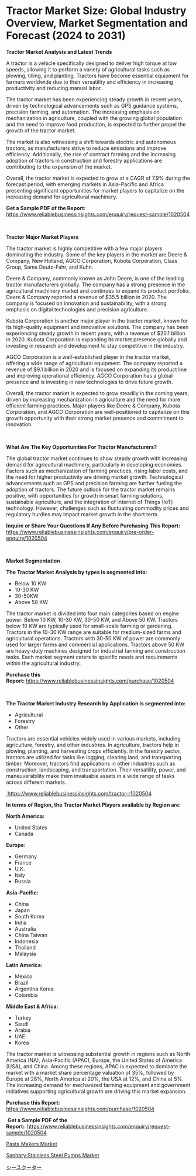 <p><h1>Tractor Market Size: Global Industry Overview, Market Segmentation and Forecast (2024 to 2031)</h1></p><p><strong>Tractor Market Analysis and Latest Trends</strong></p>
<p><p>A tractor is a vehicle specifically designed to deliver high torque at low speeds, allowing it to perform a variety of agricultural tasks such as plowing, tilling, and planting. Tractors have become essential equipment for farmers worldwide due to their versatility and efficiency in increasing productivity and reducing manual labor.</p><p>The tractor market has been experiencing steady growth in recent years, driven by technological advancements such as GPS guidance systems, precision farming, and automation. The increasing emphasis on mechanization in agriculture, coupled with the growing global population and the need to improve food production, is expected to further propel the growth of the tractor market.</p><p>The market is also witnessing a shift towards electric and autonomous tractors, as manufacturers strive to reduce emissions and improve efficiency. Additionally, the rise of contract farming and the increasing adoption of tractors in construction and forestry applications are contributing to the expansion of the market.</p><p>Overall, the tractor market is expected to grow at a CAGR of 7.9% during the forecast period, with emerging markets in Asia-Pacific and Africa presenting significant opportunities for market players to capitalize on the increasing demand for agricultural machinery.</p></p>
<p><strong>Get a Sample PDF of the Report:&nbsp;</strong> <a href="https://www.reliablebusinessinsights.com/enquiry/request-sample/1020504">https://www.reliablebusinessinsights.com/enquiry/request-sample/1020504</a></p>
<p>&nbsp;</p>
<p><strong>Tractor Major Market Players</strong></p>
<p><p>The tractor market is highly competitive with a few major players dominating the industry. Some of the key players in the market are Deere & Company, New Holland, AGCO Corporation, Kubota Corporation, Claas Group, Same Deutz-Fahr, and Kuhn. </p><p>Deere & Company, commonly known as John Deere, is one of the leading tractor manufacturers globally. The company has a strong presence in the agricultural machinery market and continues to expand its product portfolio. Deere & Company reported a revenue of $35.5 billion in 2020. The company is focused on innovation and sustainability, with a strong emphasis on digital technologies and precision agriculture.</p><p>Kubota Corporation is another major player in the tractor market, known for its high-quality equipment and innovative solutions. The company has been experiencing steady growth in recent years, with a revenue of $20.1 billion in 2020. Kubota Corporation is expanding its market presence globally and investing in research and development to stay competitive in the industry.</p><p>AGCO Corporation is a well-established player in the tractor market, offering a wide range of agricultural equipment. The company reported a revenue of $9.1 billion in 2020 and is focused on expanding its product line and improving operational efficiency. AGCO Corporation has a global presence and is investing in new technologies to drive future growth.</p><p>Overall, the tractor market is expected to grow steadily in the coming years, driven by increasing mechanization in agriculture and the need for more efficient farming practices. Major players like Deere & Company, Kubota Corporation, and AGCO Corporation are well-positioned to capitalize on this growth opportunity with their strong market presence and commitment to innovation.</p></p>
<p>&nbsp;</p>
<p><strong>What Are The Key Opportunities For Tractor Manufacturers?</strong></p>
<p><p>The global tractor market continues to show steady growth with increasing demand for agricultural machinery, particularly in developing economies. Factors such as mechanization of farming practices, rising labor costs, and the need for higher productivity are driving market growth. Technological advancements such as GPS and precision farming are further fueling the adoption of tractors. The future outlook for the tractor market remains positive, with opportunities for growth in smart farming solutions, sustainable agriculture, and the integration of Internet of Things (IoT) technology. However, challenges such as fluctuating commodity prices and regulatory hurdles may impact market growth in the short term.</p></p>
<p><strong>Inquire or Share Your Questions If Any Before Purchasing This Report:</strong> <a href="https://www.reliablebusinessinsights.com/enquiry/pre-order-enquiry/1020504">https://www.reliablebusinessinsights.com/enquiry/pre-order-enquiry/1020504</a></p>
<p>&nbsp;</p>
<p><strong>Market Segmentation</strong></p>
<p><strong>The Tractor Market Analysis by types is segmented into:</strong></p>
<p><ul><li>Below 10 KW</li><li>10-30 KW</li><li>30-50KW</li><li>Above 50 KW</li></ul></p>
<p><p>The tractor market is divided into four main categories based on engine power: Below 10 KW, 10-30 KW, 30-50 KW, and Above 50 KW. Tractors below 10 KW are typically used for small-scale farming or gardening. Tractors in the 10-30 KW range are suitable for medium-sized farms and agricultural operations. Tractors with 30-50 KW of power are commonly used for larger farms and commercial applications. Tractors above 50 KW are heavy-duty machines designed for industrial farming and construction tasks. Each market segment caters to specific needs and requirements within the agricultural industry.</p></p>
<p><strong>Purchase this Report:&nbsp;</strong><a href="https://www.reliablebusinessinsights.com/purchase/1020504">https://www.reliablebusinessinsights.com/purchase/1020504</a></p>
<p>&nbsp;</p>
<p><strong>The Tractor Market Industry Research by Application is segmented into:</strong></p>
<p><ul><li>Agricultural</li><li>Forestry</li><li>Other</li></ul></p>
<p><p>Tractors are essential vehicles widely used in various markets, including agriculture, forestry, and other industries. In agriculture, tractors help in plowing, planting, and harvesting crops efficiently. In the forestry sector, tractors are utilized for tasks like logging, clearing land, and transporting timber. Moreover, tractors find applications in other industries such as construction, landscaping, and transportation. Their versatility, power, and maneuverability make them invaluable assets in a wide range of tasks across different markets.</p></p>
<p><a href="https://www.reliablebusinessinsights.com/tractor-r1020504">&nbsp;https://www.reliablebusinessinsights.com/tractor-r1020504</a></p>
<p><strong>In terms of Region, the Tractor Market Players available by Region are:</strong></p>
<p>
    <p> <strong> North America: </strong>
        <ul>
            <li>United States</li>
            <li>Canada</li>
        </ul>
        </p> 
    <p> <strong> Europe: </strong>
        <ul>
            <li>Germany</li>
            <li>France</li>
            <li>U.K.</li>
            <li>Italy</li>
            <li>Russia</li>
        </ul>
        </p> 
    <p> <strong> Asia-Pacific: </strong>
        <ul>
            <li>China</li>
            <li>Japan</li>
            <li>South Korea</li>
            <li>India</li>
            <li>Australia</li>
            <li>China Taiwan</li>
            <li>Indonesia</li>
            <li>Thailand</li>
            <li>Malaysia</li>
        </ul>
        </p> 
    <p> <strong> Latin America: </strong>
        <ul>
            <li>Mexico</li>
            <li>Brazil</li>
            <li>Argentina Korea</li>
            <li>Colombia</li>
        </ul>
        </p> 
    <p> <strong> Middle East & Africa: </strong>
        <ul>
            <li>Turkey</li>
            <li>Saudi</li>
            <li>Arabia</li>
            <li>UAE</li>
            <li>Korea</li>
        </ul>
    </p>
    </p>
<p><p>The tractor market is witnessing substantial growth in regions such as North America (NA), Asia-Pacific (APAC), Europe, the United States of America (USA), and China. Among these regions, APAC is expected to dominate the market with a market share percentage valuation of 35%, followed by Europe at 28%, North America at 20%, the USA at 12%, and China at 5%. The increasing demand for mechanized farming equipment and government initiatives supporting agricultural growth are driving this market expansion.</p></p>
<p><strong>Purchase this Report: </strong><a href="https://www.reliablebusinessinsights.com/purchase/1020504">https://www.reliablebusinessinsights.com/purchase/1020504</a></p>
<p>&nbsp;<strong>Get a Sample PDF of the Report:&nbsp;&nbsp;</strong><a href="https://www.reliablebusinessinsights.com/enquiry/request-sample/1020504">https://www.reliablebusinessinsights.com/enquiry/request-sample/1020504</a></p>
<p><strong></strong></p>
<p><p><a href="https://github.com/khayangel/Market-Research-Report-List-4/blob/main/pasta-makers-market.md">Pasta Makers Market</a></p><p><a href="https://view.publitas.com/reportprime-1/global-sanitary-stainless-steel-pumps-market-by-product-type-by-application-by-region-and-companies-industry-segment-outlook-market-assessment-competition-scenario-trends-and-forecast-2024-2031/">Sanitary Stainless Steel Pumps Market</a></p><p><a href="https://github.com/LeoraEber/Market-Research-Report-List-1/blob/main/5027703159251.md">シースクーター</a></p></p>